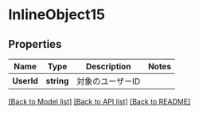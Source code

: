 # InlineObject15

## Properties

Name | Type | Description | Notes
------------ | ------------- | ------------- | -------------
**UserId** | **string** | 対象のユーザーID | 

[[Back to Model list]](../README.md#documentation-for-models) [[Back to API list]](../README.md#documentation-for-api-endpoints) [[Back to README]](../README.md)


